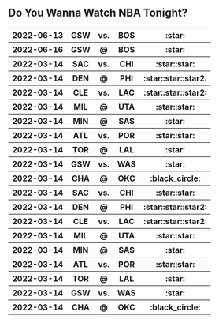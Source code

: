 ## Do You Wanna Watch NBA Tonight?
<table>
    <tr>
        <th>2022-06-13</th>
        <th>GSW</th>
        <th>vs.</th>
        <th>BOS</th>
        <th>:star:</th>
    </tr>
    <tr>
        <th>2022-06-16</th>
        <th>GSW</th>
        <th>@</th>
        <th>BOS</th>
        <th>:star:</th>
    </tr>
    <tr>
        <th>2022-03-14</th>
        <th>SAC</th>
        <th>vs.</th>
        <th>CHI</th>
        <th>:star::star:</th>
    </tr>
    <tr>
        <th>2022-03-14</th>
        <th>DEN</th>
        <th>@</th>
        <th>PHI</th>
        <th>:star::star::star2:</th>
    </tr>
    <tr>
        <th>2022-03-14</th>
        <th>CLE</th>
        <th>vs.</th>
        <th>LAC</th>
        <th>:star::star::star2:</th>
    </tr>
    <tr>
        <th>2022-03-14</th>
        <th>MIL</th>
        <th>@</th>
        <th>UTA</th>
        <th>:star::star:</th>
    </tr>
    <tr>
        <th>2022-03-14</th>
        <th>MIN</th>
        <th>@</th>
        <th>SAS</th>
        <th>:star:</th>
    </tr>
    <tr>
        <th>2022-03-14</th>
        <th>ATL</th>
        <th>vs.</th>
        <th>POR</th>
        <th>:star::star:</th>
    </tr>
    <tr>
        <th>2022-03-14</th>
        <th>TOR</th>
        <th>@</th>
        <th>LAL</th>
        <th>:star:</th>
    </tr>
    <tr>
        <th>2022-03-14</th>
        <th>GSW</th>
        <th>vs.</th>
        <th>WAS</th>
        <th>:star:</th>
    </tr>
    <tr>
        <th>2022-03-14</th>
        <th>CHA</th>
        <th>@</th>
        <th>OKC</th>
        <th>:black_circle:</th>
    </tr>
    <tr>
        <th>2022-03-14</th>
        <th>SAC</th>
        <th>vs.</th>
        <th>CHI</th>
        <th>:star::star:</th>
    </tr>
    <tr>
        <th>2022-03-14</th>
        <th>DEN</th>
        <th>@</th>
        <th>PHI</th>
        <th>:star::star::star2:</th>
    </tr>
    <tr>
        <th>2022-03-14</th>
        <th>CLE</th>
        <th>vs.</th>
        <th>LAC</th>
        <th>:star::star::star2:</th>
    </tr>
    <tr>
        <th>2022-03-14</th>
        <th>MIL</th>
        <th>@</th>
        <th>UTA</th>
        <th>:star::star:</th>
    </tr>
    <tr>
        <th>2022-03-14</th>
        <th>MIN</th>
        <th>@</th>
        <th>SAS</th>
        <th>:star:</th>
    </tr>
    <tr>
        <th>2022-03-14</th>
        <th>ATL</th>
        <th>vs.</th>
        <th>POR</th>
        <th>:star::star:</th>
    </tr>
    <tr>
        <th>2022-03-14</th>
        <th>TOR</th>
        <th>@</th>
        <th>LAL</th>
        <th>:star:</th>
    </tr>
    <tr>
        <th>2022-03-14</th>
        <th>GSW</th>
        <th>vs.</th>
        <th>WAS</th>
        <th>:star:</th>
    </tr>
    <tr>
        <th>2022-03-14</th>
        <th>CHA</th>
        <th>@</th>
        <th>OKC</th>
        <th>:black_circle:</th>
    </tr>
</table> 
